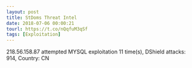 ```yaml
---
layout: post
title: StDoms Threat Intel
date: 2018-07-06 00:00:21
tourl: https://t.co/nQqfuM3qSf
tags: [Exploitation]
---
```

218.56.158.87 attempted MYSQL exploitation 11 time(s), DShield attacks: 914, Country: CN
